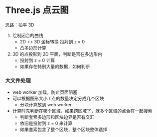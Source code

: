 # Three.js 点云图

思路：拍平 3D

1. 绘制闭合的曲线
    - 2D ↔ 3D 坐标转换  投射到 z = 0
    - 凸多边形计算
2. 3D 的点投影到 2D 平面，判断是否在多边形内
    - 投射到 z = 0 计算
    - 如果存在特别大量的数据，如何判断

### 大文件处理

- web worker 加载，防止页面阻塞
- 可以根据图形大小 / 点的数量决定分成几个区块
    - 分块计算放到 web worker
- 计算时先判断在哪个区域，如果跨区域了，就多个区域的点合在一起搜索
    - 判断套索多边形和区块边界是否有交汇
    - 依旧是投射到 z = 0 来计算
    - 如果套索包含了整个区块，整个区块整体选择